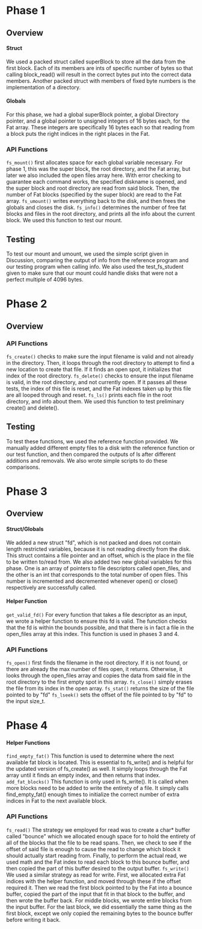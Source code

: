﻿# Phase 1
## Overview
#### Struct
We used a packed struct called superBlock to store all the data from the first block. Each of its members are ints of specific number of bytes so that calling block_read() will result in the correct bytes put into the correct data members. Another packed struct with members of fixed byte numbers is the implementation of a directory.
#### Globals
For this phase, we had a global superBlock pointer, a global Directory pointer, and a global pointer to unsigned integers of 16 bytes each, for the Fat array. These integers are specifically 16 bytes each so that reading from a block puts the right indices in the right places in the Fat.
### API Functions
`fs_mount()` first allocates space for each global variable necessary. For phase 1, this was the super block, the root directory, and the Fat array, but later we also included the open files array here. With error checking to guarantee each command works, the specified diskname is opened, and the super block and root directory are read from said block. Then, the number of Fat blocks (specified by the super block) are read to the Fat array.
`fs_umount()` writes everything back to the disk, and then frees the globals and closes the disk.
`fs_info()` determines the number of free fat blocks and files in the root directory, and prints all the info about the current block. We used this function to test our mount.
## Testing
To test our mount and umount, we used the simple script given in Discussion, comparing the output of info from the reference program and our testing program when calling info. We also used the test_fs_student given to make sure that our mount could handle disks that were not a perfect multiple of 4096 bytes. 
# Phase 2
## Overview
### API Functions
`fs_create()` checks to make sure the input filename is valid and not already in the directory. Then, it loops through the root directory to attempt to find a new location to create that file. If it finds an open spot, it initializes that index of the root directory.
`fs_delete()` checks to ensure the input filename is valid, in the root directory, and not currently open. If it passes all these tests, the index of this file is reset, and the Fat indexes taken up by this file are all looped through and reset.
`fs_ls()` prints each file in the root directory, and info about them. We used this function to test preliminary create() and delete().
## Testing
To test these functions, we used the reference function provided. We manually added different empty files to a disk with the reference function or our test function, and then compared the outputs of ls after different additions and removals. We also wrote simple scripts to do these comparisons.
# Phase 3
## Overview
#### Struct/Globals
We added a new struct "fd", which is not packed and does not contain length restricted variables, because it is not reading directly from the disk. This struct contains a file pointer and an offset, which is the place in the file to be written to/read from. 
We also added two new global variables for this phase. One is an array of pointers to file descriptors called open_files, and the other is an int that corresponds to the total number of open files. This number is incremented and decremented whenever open() or close() respectively are successfully called.
#### Helper Function
`get_valid_fd()` For every function that takes a file descriptor as an input, we wrote a helper function to ensure this fd is valid. The function checks that the fd is within the bounds possible, and that there is in fact a file in the open_files array at this index. This function is used in phases 3 and 4.
### API Functions
`fs_open()` first finds the filename in the root directory. If it is not found, or there are already the max number of files open, it returns. Otherwise, it looks through the open_files array and copies the data from said file in the root directory to the first empty spot in this array.
`fs_close()` simply erases the file from its index in the open array.
`fs_stat()` returns the size of the file pointed to by "fd"
`fs_lseek()` sets the offset of the file pointed to by "fd" to the input size_t.
# Phase 4
#### Helper Functions
`find_empty_fat()` This function is used to determine where the next available fat block is located. This is essential to fs_write() and is helpful for the updated version of fs_create() as well. It simply loops through the Fat array until it finds an empty index, and then returns that index.
`add_fat_blocks()` This function is only used in fs_write(). It is called when more blocks need to be added to write the entirety of a file. It simply calls find_empty_fat() enough times to initialize the correct number of extra indices in Fat to the next available block.
### API Functions
`fs_read()` The strategy we employed for read was to create a char* buffer called "bounce" which we allocated enough space for to hold the entirety of all of the blocks that the file to be read spans. Then, we check to see if the offset of said file is enough to cause the read to change which block it should actually start reading from. Finally, to perform the actual read, we used math and the Fat index to read each block to this bounce buffer, and then copied the part of this buffer desired to the output buffer.
`fs_write()` We used a similar strategy as read for write. First, we allocated extra Fat indices with the helper function, and moved through these if the offset required it. Then we read the first block pointed to by the Fat into a bounce buffer, copied the part of the input that fit in that block to the buffer, and then wrote the buffer back. For middle blocks, we wrote entire blocks from the input buffer. For the last block, we did essentially the same thing as the first block, except we only copied the remaining bytes to the bounce buffer before writing it back.
